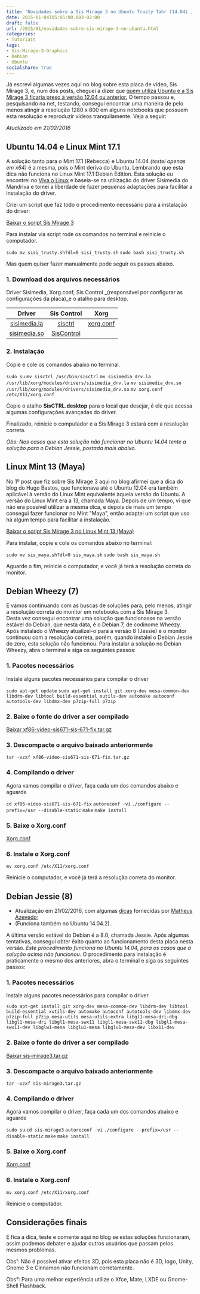 ```yaml
---
title: 'Novidades sobre a Sis Mirage 3 no Ubuntu Trusty Tahr (14.04) , Linux Mint Rebecca (17.1), Debian Wheezy (7) e Jessie (8)'
date: 2015-01-04T05:05:00.003-02:00
draft: false
url: /2015/01/novidades-sobre-sis-mirage-3-no-ubuntu.html
categories:
- Tutoriais
tags: 
- Sis-Mirage-3-Graphics
- Debian
- Ubuntu
socialshare: true
---
```


Já escrevi algumas vezes aqui no blog sobre esta placa de vídeo, Sis Mirage 3, e, num dos posts, cheguei a dizer que [quem utiliza Ubuntu e a Sis Mirage 3 ficaria preso à versão 12.04 ou anterior.](http://info.wsouza.com.br/2013/04/sis-mirage3.html) O tempo passou e, pesquisando na net, testando, consegui encontrar uma maneira de pelo menos atingir a resolução 1280 x 800 em alguns notebooks que possuem esta resolução e reproduzir vídeos tranquilamente. Veja a seguir:

<!--more-->  

_Atualizado em 21/02/2016_
  
## Ubuntu 14.04 e Linux Mint 17.1 
  
A solução tanto para o Mint 17.1 (Rebecca) e Ubuntu 14.04 _(testei apenas em x64)_ é a mesma, pois o Mint deriva do Ubuntu. Lembrando que esta dica não funciona no Linux Mint 17.1 Debian Edition. Esta solução eu encontrei no [Viva o Linux](http://www.vivaolinux.com.br/dica/Configurando-SIS-67172-no-Ubuntu-1404) e baseia-se na utilização do driver Sisimedia do Mandriva e tomei a liberdade de fazer pequenas adaptações para facilitar a instalação do driver.  
  
Criei um script que faz todo o procedimento necessário para a instalação do driver:

[Baixar o script Sis Mirage 3](https://www.dropbox.com/s/0jw4h4igr5hapu5/sisi_trusty.sh?dl=0) 

Para instalar via script rode os comandos no terminal e reinicie o computador.

`sudo mv sisi_trusty.sh?dl=0 sisi_trusty.sh`
`sudo bash sisi_trusty.sh`
  
Mas quem quiser fazer manualmente pode seguir os passos abaixo.  

### 1. Download dos arquivos necessários
  
Driver Sisimedia, Xorg.conf, Sis Control _(responsável por configurar as configurações da placa)_e o atalho para desktop.

| Driver| Sis Control | Xorg
:------: | :------: | :------:
[ sisimedia.la](https://www.dropbox.com/s/xn4ejvd7cp5pxqe/sisimedia_drv.la?dl=0) | [ sisctrl](https://www.dropbox.com/s/hc3b1eeuo1pv2b3/sisctrl?dl=0) | [ xorg.conf](https://www.dropbox.com/s/ux6lbwk6bbpw4ub/xorg.conf?dl=0)
[ sisimedia.so](https://www.dropbox.com/s/zywh84cdmte3s1r/sisimedia_drv.so?dl=0) | [ SisControl](https://www.dropbox.com/s/wb8plsiivkioz84/SIS%20SisCTRL.desktop?dl=0) | 

### 2. Instalação  
  
Copie e cole os comandos abaixo no terminal.

`sudo su`
`mv sisctrl /usr/bin/sisctrl`
`mv sisimedia_drv.la /usr/lib/xorg/modules/drivers/sisimedia_drv.la`
`mv sisimedia_drv.so /usr/lib/xorg/modules/drivers/sisimedia_drv.so`
`mv xorg.conf /etc/X11/xorg.conf`
  
Copie o atalho **SisCTRL.desktop** para o local que desejar, é ele que acessa algumas configurações avançadas do driver.
  
Finalizado, reinicie o computador e a Sis Mirage 3 estará com a resolução correta.
  
_Obs: Nos casos que esta solução não funcionar no Ubuntu 14.04 tente a solução para o Debian Jessie, postada mais abaixo._
  
## Linux Mint 13 (Maya)  
  
No 1º post que fiz sobre Sis Mirage 3 aqui no blog afirmei que a dica do blog do Hugo Bastos, que funcionava até o Ubuntu 12.04 era também aplicável à versão do Linux Mint equivalente àquela versão do Ubuntu. A versão do Linux Mint era a 13, chamada Maya. Depois de um tempo, vi que não era possível utilizar a mesma dica, e depois de mais um tempo consegui fazer funcionar no Mint "Maya", então adaptei um script que uso há algum tempo para facilitar a instalação.
  
[Baixar o script Sis Mirage 3 no Linux Mint 13 (Maya)](https://www.dropbox.com/s/z7un957r7byh3ac/sis_maya.sh?dl=0)  
  
Para instalar, copie e cole os comandos abaixo no terminal:

`sudo mv sis_maya.sh?dl=0 sis_maya.sh`
`sudo bash sis_maya.sh`  

Aguarde o fim, reinicie o computador, e você já terá a resolução correta do monitor.  
  
## Debian Wheezy (7)
  
E vamos continuando com as buscas de soluções para, pelo menos, atingir a resolução correta do monitor em notebooks com a Sis Mirage 3.  
Desta vez consegui encontrar uma solução que funcionasse na versão estável do Debian, que nesta data, é o Debian 7, de codinome Wheezy. Após instalado o Wheezy atualizei-o para a versão 8 (Jessie) e o monitor continuou com a resolução correta, porém, quando instalei o Debian Jessie do zero, esta solução não funcionou. Para instalar a solução no Debian Wheezy, abra o terminal e siga os seguintes passos:

### 1. Pacotes necessários
  
Instale alguns pacotes necessários para compilar o driver  
  
`sudo apt-get update`
`sudo apt-get install git xorg-dev mesa-common-dev libdrm-dev libtool build-essential xutils-dev automake autoconf autotools-dev libdmx-dev p7zip-full p7zip`
  
### 2. Baixe o fonte do driver a ser compilado  
  
[Baixar xf86-video-sis671-sis-671-fix.tar.gz](https://www.dropbox.com/s/fdnoczya2gq7d1m/xf86-video-sis671-sis-671-fix.tar.gz?dl=0)  
  
### 3. Descompacte o arquivo baixado anteriormente  
  
`tar -vzxf xf86-video-sis671-sis-671-fix.tar.gz`

### 4. Compilando o driver
  
Agora vamos compilar o driver, faça cada um dos comandos abaixo e aguarde  
  
`cd xf86-video-sis671-sis-671-fix`
`autoreconf -vi`
`./configure --prefix=/usr --disable-static`
`make`
`make install`
  
### 5. Baixe o Xorg.conf
  
[Xorg.conf](https://www.dropbox.com/s/32h5h2mqvfqq6h8/xorg.conf?dl=0)
  
### 6. Instale o Xorg.conf
  
`mv xorg.conf /etc/X11/xorg.conf`

Reinicie o computador, e você já terá a resolução correta do monitor.
  
## Debian Jessie (8)

* Atualização em 21/02/2016, com algumas [dicas](http://disq.us/p/14imkxn) fornecidas por [Matheus Azevedo](https://disqus.com/by/disqus_j5SiXI6COg/);
* (Funciona também no Ubuntu 14.04.2).
 
A última versão estável do Debian é a 8.0, chamada Jessie. Após algumas tentativas, consegui obter êxito quanto ao funcionamento desta placa nesta versão. _Este procedimento funciona no Ubuntu 14.04, para os casos que a solução acima não funcionou_. O procedimento para instalação é praticamente o mesmo dos anteriores, abra o terminal e siga os seguintes passos:

### 1. Pacotes necessários

Instale alguns pacotes necessários para compilar o driver
  
`sudo apt-get install git xorg-dev mesa-common-dev libdrm-dev libtool build-essential xutils-dev automake autoconf autotools-dev libdmx-dev p7zip-full p7zip mesa-utils mesa-utils-extra libgl1-mesa-dri-dbg libgl1-mesa-dri libgl1-mesa-swx11 libgl1-mesa-swx11-dbg libgl1-mesa-swx11-dev libglw1-mesa libglu1-mesa libglu1-mesa-dev libx11-dev`
  
### 2. Baixe o fonte do driver a ser compilado
  
[Baixar sis-mirage3.tar.gz](https://www.dropbox.com/s/4u9lf5li3gbtlgb/sis-mirage3.tar.gz?dl=0)  
  
### 3. Descompacte o arquivo baixado anteriormente
  
`tar -vzxf sis-mirage3.tar.gz`

### 4. Compilando o driver

Agora vamos compilar o driver, faça cada um dos comandos abaixo e aguarde  
  
`sudo su`
`cd sis-mirage3`
`autoreconf -vi`
`./configure --prefix=/usr --disable-static`
`make`
`make install`
  
### 5. Baixe o Xorg.conf

[Xorg.conf](https://www.dropbox.com/s/32h5h2mqvfqq6h8/xorg.conf?dl=0)  
  
### 6. Instale o Xorg.conf
  
`mv xorg.conf /etc/X11/xorg.conf`

Reinicie o computador.  

## Considerações finais

E fica a dica, teste e comente aqui no blog se estas soluções funcionaram, assim podemos debater e ajudar outros usuários que passam pelos mesmos problemas.

Obs¹: Não é possível ativar efeitos 3D, pois esta placa não é 3D, logo, Unity, Gnome 3 e Cinnamon não funcionam corretamente.

Obs²: Para uma melhor experiência utilize o Xfce, Mate, LXDE ou Gnome-Shell Flashback.
